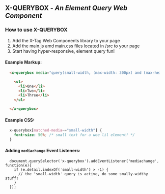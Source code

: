 ## X-QUERYBOX - *An Element Query Web Component*

### How to use X-QUERYBOX

1. Add the X-Tag Web Components library to your page
2. Add the main.js amd main.css files located in /src to your page 
3. Start having hyper-responsive, element query fun!

#### Example Markup:

```HTML
  <x-querybox media="query(small-width, (max-width: 300px) and (max-height: 300px))">

    <ul>
      <li>One</li>
      <li>Two</li>
      <li>Three</li>
    </ul>

  </x-querybox>
```

#### Example CSS:

```CSS
  x-querybox[matched-media~="small-width"] {
    font-size: 50%; /* small text for a wee lil element! */
  }
```

#### Adding `mediachange` Event Listeners:

```JS
  document.querySelector('x-querybox').addEventListener('mediachange', function(e){
    if (e.detail.indexOf('small-width') > -1) {
      // the 'small-width' query is active, do some smally-widthy stuff!
    }
  });
```